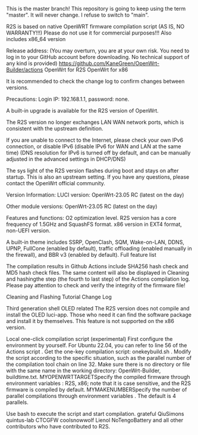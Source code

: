 This is the master branch!
This repository is going to keep using the term "master". It will never change. I refuse to switch to "main".

R2S is based on native OpenWRT firmware compilation script (AS IS, NO WARRANTY!!!)
Please do not use it for commercial purposes!!!
Also includes x86_64 version

Release address:
(You may overturn, you are at your own risk. You need to log in to your GitHub account before downloading. No technical support of any kind is provided)
https://github.com/KaneGreen/OpenWrt-Builder/actions
OpenWrt for R2S OpenWrt for x86

It is recommended to check the change log to confirm changes between versions.

Precautions:
Login IP: 192.168.1.1, password: none.

A built-in upgrade is available for the R2S version of OpenWrt.

The R2S version no longer exchanges LAN WAN network ports, which is consistent with the upstream definition.

If you are unable to connect to the Internet, please check your own IPv6 connection, or disable IPv6 (disable IPv6 for WAN and LAN at the same time) (DNS resolution for IPv6 is turned off by default, and can be manually adjusted in the advanced settings in DHCP/DNS)

The sys light of the R2S version flashes during boot and stays on after startup. This is also an upstream setting. If you have any questions, please contact the OpenWrt official community.

Version Information:
LUCI version: OpenWrt-23.05 RC (latest on the day)

Other module versions: OpenWrt-23.05 RC (latest on the day)

Features and functions:
O2 optimization level. R2S version has a core frequency of 1.5GHz and SquashFS format. x86 version in EXT4 format, non-UEFI version.

A built-in theme includes SSRP, OpenClash, SQM, Wake-on-LAN, DDNS, UPNP, FullCone (enabled by default), traffic offloading (enabled manually in the firewall), and BBR v3 (enabled by default).
Full feature list

The compilation results in Github Actions include SHA256 hash check and MD5 hash check files. The same content will also be displayed in Cleaning and hashingthe step (the fourth to last step) of the Actions compilation log. Please pay attention to check and verify the integrity of the firmware file!

Cleaning and Flashing Tutorial Change Log

Third generation shell OLED related
The R2S version does not compile and install the OLED luci-app. Those who need it can find the software package and install it by themselves. This feature is not supported on the x86 version.

Local one-click compilation script (experimental)
First configure the environment by yourself. For Ubuntu 22.04, you can refer to line 56 of the Actions script .
Get the one-key compilation script: onekeybuild.sh . Modify the script according to the specific situation, such as the parallel number of the compilation tool chain on line 32.
Make sure there is no directory or file with the same name in the working directory: OpenWrt-Builder, buildtime.txt.
MYOPENWRTTARGETSpecify the compiled firmware through environment variables : R2S, x86; note that it is case sensitive, and the R2S firmware is compiled by default.
MYMAKENUMBERSpecify the number of parallel compilations through environment variables . The default is 4 parallels.

Use bash to execute the script and start compilation.
grateful
QiuSimons
quintus-lab
CTCGFW
coolsnowwolf
Lienol
NoTengoBattery
and all other contributors who have contributed to R2S.
